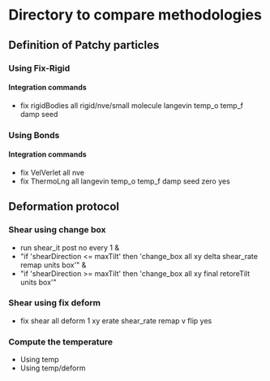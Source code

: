 # Directory to compare methodologies

## Definition of Patchy particles

### Using Fix-Rigid

#### Integration commands
- fix rigidBodies all rigid/nve/small molecule langevin temp_o temp_f damp seed

### Using Bonds

#### Integration commands
- fix VelVerlet all nve
- fix ThermoLng all langevin temp_o temp_f damp seed zero yes 

## Deformation protocol

### Shear using change box

- run shear_it post no every 1 &
- "if 'shearDirection <= maxTilt' then 'change_box all xy delta shear_rate remap units box'" &
- "if 'shearDirection >= maxTilt' then 'change_box all xy final retoreTilt units box'"

### Shear using fix deform

- fix shear all deform 1 xy erate shear_rate remap v flip yes

### Compute the temperature
- Using temp
- Using temp/deform


